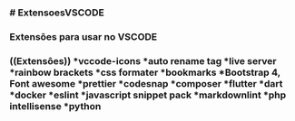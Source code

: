 <h3># ExtensoesVSCODE<h3>
<h3>Extensões para usar no VSCODE<h3>


((Extensôes))
*vccode-icons
*auto rename tag
*live server
*rainbow brackets
*css formater
*bookmarks
*Bootstrap 4, Font awesome 
*prettier
*codesnap
*composer
*flutter
*dart
*docker
*eslint
*javascript snippet pack
*markdownlint
*php intellisense
*python
